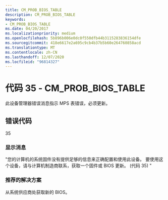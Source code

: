```yaml
---
title: CM_PROB_BIOS_TABLE
description: CM_PROB_BIOS_TABLE
keywords:
- CM_PROB_BIOS_TABLE
ms.date: 04/20/2017
ms.localizationpriority: medium
ms.openlocfilehash: 5b896b006e0dc0f550dfb44b3115283836154dfe
ms.sourcegitcommit: 418e6617e2a695c9cb4b37b5b60e264760858acd
ms.translationtype: MT
ms.contentlocale: zh-CN
ms.lasthandoff: 12/07/2020
ms.locfileid: "96814327"
---
```

# <a name="code-35---cm_prob_bios_table"></a>代码 35 - CM_PROB_BIOS_TABLE

此设备管理器错误消息指示 MPS 表错误，必须更新。

## <a name="error-code"></a>错误代码

35

### <a name="display-message"></a>显示消息

"您的计算机的系统固件没有提供足够的信息来正确配置和使用此设备。 要使用这个设备，请与计算机制造商联系，获取一个固件或 BIOS 更新。  (代码 35) "

### <a name="recommended-resolution"></a>推荐的解决方案

从系统供应商处获取新的 BIOS。
